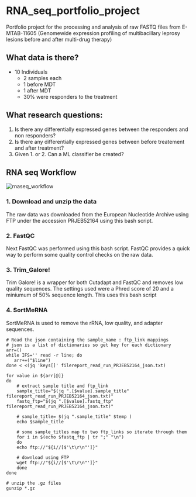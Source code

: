 # RNA_seq_portfolio_project
Portfolio project for the processing and analysis of raw FASTQ files from E-MTAB-11605 (Genomewide expression profiling of multibacillary leprosy lesions before and after multi-drug therapy)

## What data  is there?
- 10 Individuals
  - 2 samples each
  - 1 before MDT
  - 1 after MDT
  - 30% were responders to the treatment
  
## What research questions:
1. Is there any differentially expressed genes between the responders and non responders?
2. Is there any differentially expressed genes between before treatement and after treatment?
3. Given 1. or 2. Can a ML classifier be created?

## RNA seq Workflow
![rnaseq_workflow](https://user-images.githubusercontent.com/59836053/188562342-930d3864-1345-439f-b895-8443a6ce268e.jpg)

### 1. Download and unzip the data
The raw data was downloaded from the European Nucleotide Archive using FTP under the accession PRJEB52164 using this bash script.

### 2. FastQC
Next FastQC was performed using this bash script.
FastQC provides a quick way to perform some quality control checks on the raw data.

### 3. Trim_Galore!
Trim Galore! is a wrapper for both Cutadapt and FastQC and removes low quality sequences. The settings used were a Phred score of 20 and a miniumum of 50% sequence length.
This uses this bash script

### 4. SortMeRNA
SortMeRNA is used to remove the rRNA, low quality, and adapter sequences.

```SHELL
# Read the json containing the sample_name : ftp_link mappings
# json is a list of dictionaries so get key for each dictionary
arr=()
while IFS='' read -r line; do
   arr+=("$line")
done < <(jq 'keys[]' filereport_read_run_PRJEB52164_json.txt)

for value in ${arr[@]}
do
    # extract sample title and ftp_link
    sample_title="$(jq ".[$value].sample_title" filereport_read_run_PRJEB52164_json.txt)"
    fastq_ftp="$(jq ".[$value].fastq_ftp" filereport_read_run_PRJEB52164_json.txt)"

    # sample_title= $(jq ".sample_title" $temp )
    echo $sample_title

    # some sample_titles map to two ftp_links so iterate through them
    for i in $(echo $fastq_ftp | tr ";" "\n")
    do
    echo ftp://"${i//[$'\t\r\n"']}"

    # download using FTP
    wget ftp://"${i//[$'\t\r\n"']}"
    done
done

# unzip the .gz files
gunzip *.gz
```

### 
